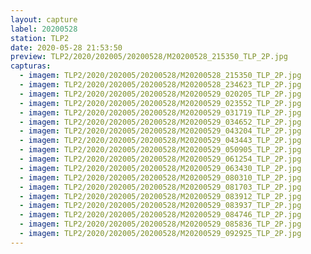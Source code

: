 ```yaml
---
layout: capture
label: 20200528
station: TLP2
date: 2020-05-28 21:53:50
preview: TLP2/2020/202005/20200528/M20200528_215350_TLP_2P.jpg
capturas:
  - imagem: TLP2/2020/202005/20200528/M20200528_215350_TLP_2P.jpg
  - imagem: TLP2/2020/202005/20200528/M20200528_234623_TLP_2P.jpg
  - imagem: TLP2/2020/202005/20200528/M20200529_020205_TLP_2P.jpg
  - imagem: TLP2/2020/202005/20200528/M20200529_023552_TLP_2P.jpg
  - imagem: TLP2/2020/202005/20200528/M20200529_031719_TLP_2P.jpg
  - imagem: TLP2/2020/202005/20200528/M20200529_034652_TLP_2P.jpg
  - imagem: TLP2/2020/202005/20200528/M20200529_043204_TLP_2P.jpg
  - imagem: TLP2/2020/202005/20200528/M20200529_043443_TLP_2P.jpg
  - imagem: TLP2/2020/202005/20200528/M20200529_050905_TLP_2P.jpg
  - imagem: TLP2/2020/202005/20200528/M20200529_061254_TLP_2P.jpg
  - imagem: TLP2/2020/202005/20200528/M20200529_063430_TLP_2P.jpg
  - imagem: TLP2/2020/202005/20200528/M20200529_080310_TLP_2P.jpg
  - imagem: TLP2/2020/202005/20200528/M20200529_081703_TLP_2P.jpg
  - imagem: TLP2/2020/202005/20200528/M20200529_083912_TLP_2P.jpg
  - imagem: TLP2/2020/202005/20200528/M20200529_083937_TLP_2P.jpg
  - imagem: TLP2/2020/202005/20200528/M20200529_084746_TLP_2P.jpg
  - imagem: TLP2/2020/202005/20200528/M20200529_085836_TLP_2P.jpg
  - imagem: TLP2/2020/202005/20200528/M20200529_092925_TLP_2P.jpg
---
```

